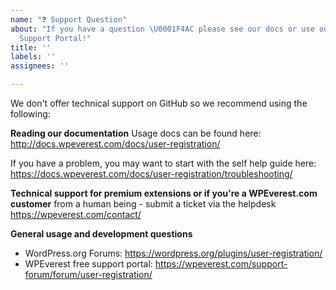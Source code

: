 ```yaml
---
name: "❓ Support Question"
about: "If you have a question \U0001F4AC please see our docs or use our forums, or
  Support Portal!"
title: ''
labels: ''
assignees: ''

---
```


We don't offer technical support on GitHub so we recommend using the following:

**Reading our documentation**
Usage docs can be found here: http://docs.wpeverest.com/docs/user-registration/

If you have a problem, you may want to start with the self help guide here: https://docs.wpeverest.com/docs/user-registration/troubleshooting/

**Technical support for premium extensions or if you're a WPEverest.com customer**
 from a human being - submit a ticket via the helpdesk
https://wpeverest.com/contact/

**General usage and development questions**
- WordPress.org Forums: https://wordpress.org/plugins/user-registration/
- WPEverest free support portal: https://wpeverest.com/support-forum/forum/user-registration/
